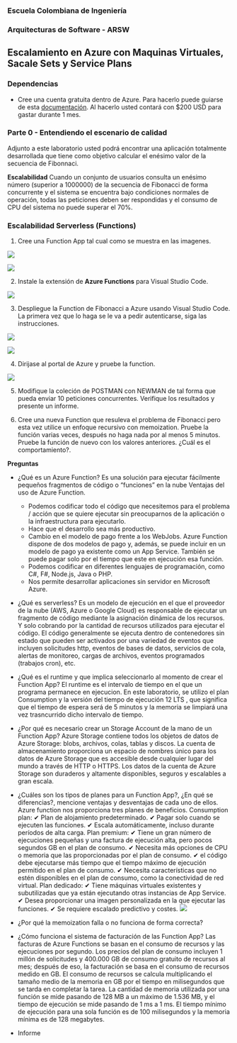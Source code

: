 ### Escuela Colombiana de Ingeniería
### Arquitecturas de Software - ARSW

## Escalamiento en Azure con Maquinas Virtuales, Sacale Sets y Service Plans

### Dependencias
* Cree una cuenta gratuita dentro de Azure. Para hacerlo puede guiarse de esta [documentación](https://azure.microsoft.com/en-us/free/search/?&ef_id=Cj0KCQiA2ITuBRDkARIsAMK9Q7MuvuTqIfK15LWfaM7bLL_QsBbC5XhJJezUbcfx-qAnfPjH568chTMaAkAsEALw_wcB:G:s&OCID=AID2000068_SEM_alOkB9ZE&MarinID=alOkB9ZE_368060503322_%2Bazure_b_c__79187603991_kwd-23159435208&lnkd=Google_Azure_Brand&dclid=CjgKEAiA2ITuBRDchty8lqPlzS4SJAC3x4k1mAxU7XNhWdOSESfffUnMNjLWcAIuikQnj3C4U8xRG_D_BwE). Al hacerlo usted contará con $200 USD para gastar durante 1 mes.

### Parte 0 - Entendiendo el escenario de calidad

Adjunto a este laboratorio usted podrá encontrar una aplicación totalmente desarrollada que tiene como objetivo calcular el enésimo valor de la secuencia de Fibonnaci.

**Escalabilidad**
Cuando un conjunto de usuarios consulta un enésimo número (superior a 1000000) de la secuencia de Fibonacci de forma concurrente y el sistema se encuentra bajo condiciones normales de operación, todas las peticiones deben ser respondidas y el consumo de CPU del sistema no puede superar el 70%.

### Escalabilidad Serverless (Functions)

1. Cree una Function App tal cual como se muestra en las  imagenes.

![](images/part3/part3-function-config.png)

![](images/part3/part3-function-configii.png)

2. Instale la extensión de **Azure Functions** para Visual Studio Code.

![](images/part3/part3-install-extension.png)

3. Despliegue la Function de Fibonacci a Azure usando Visual Studio Code. La primera vez que lo haga se le va a pedir autenticarse, siga las instrucciones.

![](images/part3/part3-deploy-function-1.png)

![](images/part3/part3-deploy-function-2.png)

4. Dirijase al portal de Azure y pruebe la function.

![](images/part3/part3-test-function.png)

5. Modifique la coleción de POSTMAN con NEWMAN de tal forma que pueda enviar 10 peticiones concurrentes. Verifique los resultados y presente un informe.

6. Cree una nueva Function que resuleva el problema de Fibonacci pero esta vez utilice un enfoque recursivo con memoization. Pruebe la función varias veces, después no haga nada por al menos 5 minutos. Pruebe la función de nuevo con los valores anteriores. ¿Cuál es el comportamiento?.

**Preguntas**

* ¿Qué es un Azure Function?
 Es una solución para ejecutar fácilmente pequeños fragmentos de código o “funciones” en la nube
 Ventajas del uso de Azure Function.

    * Podemos codificar todo el código que necesitemos para el problema / acción que se quiere ejecutar sin preocuparnos de la aplicación o la infraestructura para ejecutarlo.
    * Hace que el desarrollo sea más productivo.
    * Cambio en el modelo de pago frente a los WebJobs. Azure Function dispone de dos modelos de pago y, además, se puede incluir en un modelo de pago ya existente como un App Service. También se puede pagar solo por el tiempo que este en ejecución esa función.
    * Podemos codificar en diferentes lenguajes de programación, como C#, F#, Node.js, Java o PHP.
    * Nos permite desarrollar aplicaciones sin servidor en Microsoft Azure.
* ¿Qué es serverless?
Es un modelo de ejecución en el que el proveedor de la nube (AWS, Azure o Google Cloud) es responsable de ejecutar un fragmento de código mediante la asignación dinámica de los recursos. Y solo cobrando por la cantidad de recursos utilizados para ejecutar el código. El código generalmente se ejecuta dentro de contenedores sin estado que pueden ser activados por una variedad de eventos que incluyen solicitudes http, eventos de bases de datos, servicios de cola, alertas de monitoreo, cargas de archivos, eventos programados (trabajos cron), etc.
* ¿Qué es el runtime y que implica seleccionarlo al momento de crear el Function App?
El runtime es el intervalo de tiempo en el que un programa permanece en ejecucion. En este laboratorio, se utilizo el plan Consumption y la versión del tiempo de ejecución 12 LTS , que significa que el tiempo de espera será de 5 minutos y la memoria se limpiará una vez trasncurrido dicho intervalo de tiempo.
* ¿Por qué es necesario crear un Storage Account de la mano de un Function App?
Azure Storage contiene todos los objetos de datos de Azure Storage: blobs, archivos, colas, tablas y discos. La cuenta de almacenamiento proporciona un espacio de nombres único para los datos de Azure Storage que es accesible desde cualquier lugar del mundo a través de HTTP o HTTPS. Los datos de la cuenta de Azure Storage son duraderos y altamente disponibles, seguros y escalables a gran escala.
* ¿Cuáles son los tipos de planes para un Function App?, ¿En qué se diferencias?, mencione ventajas y desventajas de cada uno de ellos.
Azure function nos proporciona tres planes de beneficios.
Consumption plan:
✔ Plan de alojamiento
predeterminado.
✔ Pagar solo cuando se ejecuten las funciones.
✔ Escala automáticamente, incluso durante períodos de alta carga.
Plan premium: 
✔ Tiene un gran número de ejecuciones pequeñas y una factura de ejecución alta, pero pocos segundos GB en el plan de consumo.
✔ Necesita más opciones de CPU o memoria que las proporcionadas por el plan de consumo.
✔ el código debe ejecutarse más tiempo que el tiempo máximo de ejecución permitido en el plan de consumo.
✔ Necesita características que no estén disponibles en el plan de consumo, como la conectividad de red virtual.
Plan dedicado:
✔ Tiene máquinas virtuales existentes y subutilizadas que ya están ejecutando otras instancias de App Service.
✔ Desea proporcionar una imagen personalizada en la que ejecutar las funciones.
✔ Se requiere escalado predictivo y costes.
![](images/part3/foto1.png)
* ¿Por qué la memoization falla o no funciona de forma correcta?
* ¿Cómo funciona el sistema de facturación de las Function App?
Las facturas de Azure Functions se basan en el consumo de recursos y las ejecuciones por segundo. Los precios del plan de consumo incluyen 1 millón de solicitudes y 400.000 GB de consumo gratuito de recursos al mes; después de eso, la facturación se basa en el consumo de recursos medido en GB. El consumo de recursos se calcula multiplicando el tamaño medio de la memoria en GB por el tiempo en milisegundos que se tarda en completar la tarea. La cantidad de memoria utilizada por una función se mide pasando de 128 MB a un máximo de 1.536 MB, y el tiempo de ejecución se mide pasando de 1 ms a 1 ms. El tiempo mínimo de ejecución para una sola función es de 100 milisegundos y la memoria mínima es de 128 megabytes.
* Informe
